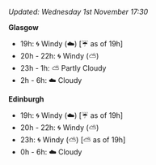 *Updated: Wednesday 1st November 17:30*

**Glasgow**

* 19h: :cyclone: Windy (:cloud:) [:umbrella: as of 19h]
* 20h - 22h: :cyclone: Windy (:partly_sunny:)
* 23h - 1h: :partly_sunny: Partly Cloudy
* 2h - 6h: :cloud: Cloudy

**Edinburgh**

* 19h: :cyclone: Windy (:cloud:) [:umbrella: as of 19h]
* 20h - 22h: :cyclone: Windy (:partly_sunny:)
* 23h: :cyclone: Windy (:partly_sunny:) [:partly_sunny: as of 19h]
* 0h - 6h: :cloud: Cloudy
